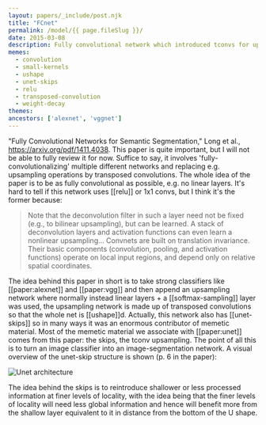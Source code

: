```yaml
---
layout: papers/_include/post.njk
title: "FCnet"
permalink: /model/{{ page.fileSlug }}/
date: 2015-03-08
description: Fully convolutional network which introduced tconvs for upsampling a la unets 
memes:
  - convolution
  - small-kernels
  - ushape
  - unet-skips
  - relu
  - transposed-convolution
  - weight-decay
themes:
ancestors: ['alexnet', 'vggnet']
---
```


"Fully Convolutional Networks for Semantic Segmentation," Long et al., https://arxiv.org/pdf/1411.4038. This paper is quite important, but I will not be able to fully review it for now. Suffice to say, it involves 'fully-convolutionalizing' multiple different networks and replacing e.g. upsampling operations by transposed convolutions. The whole idea of the paper is to be as fully convolutional as possible, e.g. no linear layers. It's hard to tell if this network uses [[relu]] or 1x1 convs, but I think it's the former because:

>Note that the deconvolution filter in such a layer need not be fixed (e.g., to bilinear upsampling), but can be learned. A stack of deconvolution layers and activation functions can even learn a nonlinear upsampling...
>Convnets are built on translation invariance. Their basic components (convolution, pooling, and activation functions) operate on local input regions, and depend only on relative spatial coordinates.

The idea behind this paper in short is to take strong classifiers like [[paper:alexnet]] and [[paper:vgg]] and then append an upsampling network where normally instead linear layers + a [[softmax-sampling]] layer was used, the upsampling network is made up of transposed convolutions so that the whole net is [[ushape]]d. Actually, this network also has [[unet-skips]] so in many ways it was an enormous contributor of memetic material. Most of the memetic material we associate with [[paper:unet]] comes from this paper: the skips, the tconv upsampling. The point of all this is to turn an image classifier into an image-segmentation network. A visual overview of the unet-skip structure is shown (p. 6 in the paper):

![Unet architecture](/images/fcn-architecture.png)

The idea behind the skips is to reintroduce shallower or less processed information at finer levels of locality, with the idea being that the finer levels of locality will need less global information and hence will benefit more from the shallow layer equivalent to it in distance from the bottom of the U shape. 
